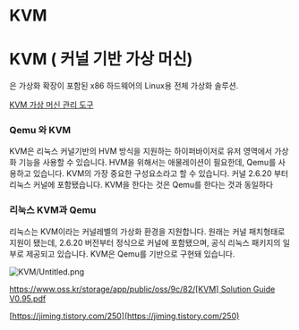 # KVM

# KVM ( 커널 기반 가상 머신)

은 가상화 확장이 포함된 x86 하드웨어의 Linux용 전체 가상화 솔루션.

 

[KVM 가상 머신 관리 도구](https://www.notion.so/7408ef5892a4474381896fa2f24dc33f)

### Qemu 와 KVM

KVM은 리눅스 커널기반의 HVM 방식을 지원하는 하이퍼바이저로 유저 영역에서 가상화 기능을 사용할 수 있습니다. HVM을 위해서는 애물레이션이 필요한데, Qemu를 사용하고 있습니다. KVM의 가장 중요한 구성요소라고 할 수 있습니다. 커널 2.6.20 부터 리눅스 커널에 포함됐습니다. KVM을 한다는 것은 Qemu를 한다는 것과 동일하다

### 리눅스 KVM과 Qemu

리눅스는 KVM이라는 커널레벨의 가상화 환경을 지원합니다. 원래는 커널 패치형태로 지원이 됐는데, 2.6.20 버전부터 정식으로 커널에 포함됐으며, 공식 리눅스 패키지의 일부로 제공되고 있습니다. KVM은 Qemu를 기반으로 구현돼 있습니다.

![KVM/Untitled.png](KVM%203f06227872c8492ba2725752934b6407/Untitled.png)

[https://www.oss.kr/storage/app/public/oss/9c/82/[KVM] Solution Guide V0.95.pdf](https://www.oss.kr/storage/app/public/oss/9c/82/%5BKVM%5D%20Solution%20Guide%20V0.95.pdf)

[https://jiming.tistory.com/250](https://jiming.tistory.com/250)
